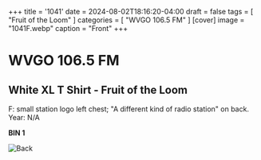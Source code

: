 +++
title = '1041'
date = 2024-08-02T18:16:20-04:00
draft = false
tags = [ "Fruit of the Loom" ]
categories = [ "WVGO 106.5 FM" ]
[cover]
image = "1041F.webp"
caption = "Front"
+++
# WVGO 106.5 FM
## White XL T Shirt - Fruit of the Loom

F: small station logo left chest; "A different kind of radio station" on back. Year: N/A

**BIN 1**

![Back](/1041B.webp)
